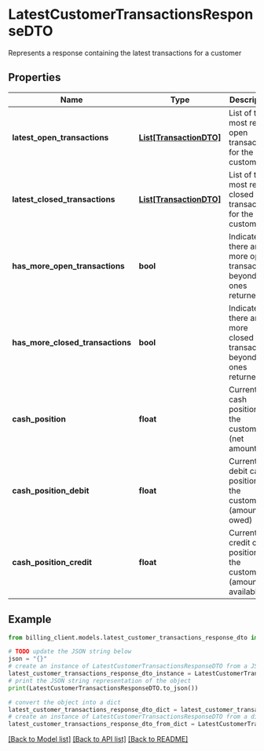 # LatestCustomerTransactionsResponseDTO

Represents a response containing the latest transactions for a customer

## Properties

Name | Type | Description | Notes
------------ | ------------- | ------------- | -------------
**latest_open_transactions** | [**List[TransactionDTO]**](TransactionDTO.md) | List of the most recent open transactions for the customer | [optional] 
**latest_closed_transactions** | [**List[TransactionDTO]**](TransactionDTO.md) | List of the most recent closed transactions for the customer | [optional] 
**has_more_open_transactions** | **bool** | Indicates if there are more open transactions beyond the ones returned | [optional] 
**has_more_closed_transactions** | **bool** | Indicates if there are more closed transactions beyond the ones returned | [optional] 
**cash_position** | **float** | Current cash position of the customer (net amount) | [optional] 
**cash_position_debit** | **float** | Current debit cash position of the customer (amount owed) | [optional] 
**cash_position_credit** | **float** | Current credit cash position of the customer (amount available) | [optional] 

## Example

```python
from billing_client.models.latest_customer_transactions_response_dto import LatestCustomerTransactionsResponseDTO

# TODO update the JSON string below
json = "{}"
# create an instance of LatestCustomerTransactionsResponseDTO from a JSON string
latest_customer_transactions_response_dto_instance = LatestCustomerTransactionsResponseDTO.from_json(json)
# print the JSON string representation of the object
print(LatestCustomerTransactionsResponseDTO.to_json())

# convert the object into a dict
latest_customer_transactions_response_dto_dict = latest_customer_transactions_response_dto_instance.to_dict()
# create an instance of LatestCustomerTransactionsResponseDTO from a dict
latest_customer_transactions_response_dto_from_dict = LatestCustomerTransactionsResponseDTO.from_dict(latest_customer_transactions_response_dto_dict)
```
[[Back to Model list]](../README.md#documentation-for-models) [[Back to API list]](../README.md#documentation-for-api-endpoints) [[Back to README]](../README.md)


